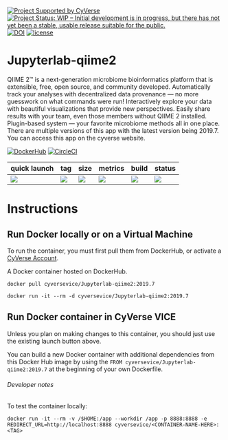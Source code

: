  [![Project Supported by CyVerse](https://img.shields.io/badge/Supported%20by-CyVerse-blue.svg)](https://learning.cyverse.org/projects/vice/en/latest/) [![Project Status: WIP – Initial development is in progress, but there has not yet been a stable, usable release suitable for the public.](https://www.repostatus.org/badges/latest/wip.svg)](https://www.repostatus.org/#wip) [![DOI](https://zenodo.org/badge/DOI/10.5281/zenodo.3246932.svg)](https://doi.org/10.5281/zenodo.3246932) [![license](https://img.shields.io/badge/license-GPLv3-blue.svg)](https://opensource.org/licenses/GPL-3.0)  

 # Jupyterlab-qiime2



QIIME 2™ is a next-generation microbiome bioinformatics platform that is extensible, free, open source, and community developed.
Automatically track your analyses with decentralized data provenance — no more guesswork on what commands were run!
Interactively explore your data with beautiful visualizations that provide new perspectives.
Easily share results with your team, even those members without QIIME 2 installed.
Plugin-based system — your favorite microbiome methods all in one place.
There are multiple versions of this app with the latest version being 2019.7.
You can access this app on the cyverse website. 


  
[![DockerHub](https://img.shields.io/badge/DockerHub-brightgreen.svg?style=popout&logo=Docker)](https://hub.docker.com/r/alyssacochran/q2_vice) [![CircleCI](https://circleci.com/gh/cyverse-vice/Jupyterlab-qiime2.svg?style=svg)](https://circleci.com/gh/cyverse-vice/Jupyterlab-qiime2) 



quick launch | tag | size | metrics | build | status |  
------------ | --- | ---- | ------- | ------|--------|
<a href="https://de.cyverse.org/de/?type=quick-launch&quick-launch-id=19f6a94b-71b6-4034-a7a5-40f7bea0b85b&app-id=75773c76-8ee1-11e9-907f-008cfa5ae621" target="_blank"><img src="https://de.cyverse.org/Powered-By-CyVerse-blue.svg"></a> | [![](https://images.microbadger.com/badges/version/cyversevice/Jupyterlab-qiime2.svg)](https://microbadger.com/images/cyversevice/Jupyterlab-qiime2 "2019.7") |  [![](https://images.microbadger.com/badges/image/cyversevice/Jupyterlab-qiime2.svg)](https://microbadger.com/images/cyversevice/Jupyterlab-qiime2 "2019.7") | [![](https://img.shields.io/docker/pulls/cyversevice/Jupyterlab-qiime2.svg)](https://hub.docker.com/r/cyversevice/Jupyterlab-qiime2)  |  [![](https://img.shields.io/docker/cloud/automated/cyversevice/Jupyterlab-qiime2.svg)](https://hub.docker.com/r/cyversevice/Jupyterlab-qiime2/builds) | [![](https://img.shields.io/docker/build/cyversevice/Jupyterlab-qiime2.svg)](https://cloud.docker.com/u/cyversevice/repository/docker/cyversevice/Jupyterlab-qiime2)

# Instructions
 

## Run Docker locally or on a Virtual Machine

To run the container, you must first pull them from DockerHub, or activate a [CyVerse Account](https://user.cyverse.org/services/mine).

A Docker container hosted on DockerHub.

```
docker pull cyversevice/Jupyterlab-qiime2:2019.7
```

```
docker run -it --rm -d cyversevice/Jupyterlab-qiime2:2019.7
```

## Run Docker container in CyVerse VICE

Unless you plan on making changes to this container, you should just use the existing launch button above.

You can build a new Docker container with additional dependencies from this Docker Hub image by using the `FROM cyversevice/Jupyterlab-qiime2:2019.7` at the beginning of your own Dockerfile.

###### Developer notes

To test the container locally:

```
docker run -it --rm -v /$HOME:/app --workdir /app -p 8888:8888 -e REDIRECT_URL=http://localhost:8888 cyversevice/<CONTAINER-NAME-HERE>:<TAG>
```
